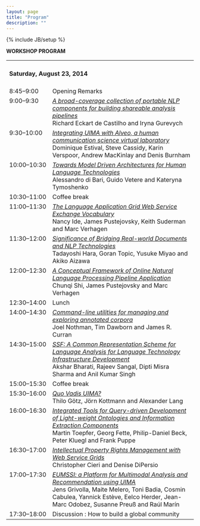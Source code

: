 ```yaml
---
layout: page
title: "Program"
description: ""
---
```

{% include JB/setup %}
<p><b>WORKSHOP PROGRAM</b></p>

<table cellspacing="0" cellpadding="5" border="0"><tr><td colspan=2><h4>Saturday, August 23, 2014</h4></td></tr>
<tr><td valign=top>8:45&#8211;9:00</td><td valign=top>Opening Remarks</td></tr>
<tr><td valign=top width=100>9:00&#8211;9:30</td><td valign=top align=left><a href="pdf/OIAF4HLT01.pdf"><i>A broad-coverage collection of portable NLP components for building shareable analysis pipelines</i></a><br>
Richard Eckart de Castilho and Iryna Gurevych</td></tr>
<tr><td valign=top width=100>9:30&#8211;10:00</td><td valign=top align=left><a href="pdf/OIAF4HLT02.pdf"><i>Integrating UIMA with Alveo, a human communication science virtual laboratory</i></a><br>
Dominique Estival, Steve Cassidy, Karin Verspoor, Andrew MacKinlay and Denis Burnham</td></tr>
<tr><td valign=top width=100>10:00&#8211;10:30</td><td valign=top align=left><a href="pdf/OIAF4HLT03.pdf"><i>Towards Model Driven Architectures for Human Language Technologies</i></a><br>
Alessandro di Bari, Guido Vetere and Kateryna Tymoshenko</td></tr>
<tr><td valign=top>10:30&#8211;11:00</td><td valign=top>Coffee break</td></tr>
<tr><td valign=top width=100>11:00&#8211;11:30</td><td valign=top align=left><a href="pdf/OIAF4HLT04.pdf"><i>The Language Application Grid Web Service Exchange Vocabulary</i></a><br>
Nancy Ide, James Pustejovsky, Keith Suderman and Marc Verhagen</td></tr>
<tr><td valign=top width=100>11:30&#8211;12:00</td><td valign=top align=left><a href="pdf/OIAF4HLT05.pdf"><i>Significance of Bridging Real-world Documents and NLP Technologies</i></a><br>
Tadayoshi Hara, Goran Topic, Yusuke Miyao and Akiko Aizawa</td></tr>
<tr><td valign=top width=100>12:00&#8211;12:30</td><td valign=top align=left><a href="pdf/OIAF4HLT06.pdf"><i>A Conceptual Framework of Online Natural Language Processing Pipeline Application</i></a><br>
Chunqi Shi, James Pustejovsky and Marc Verhagen</td></tr>
<tr><td valign=top>12:30&#8211;14:00</td><td valign=top>Lunch</td></tr>
<tr><td valign=top width=100>14:00&#8211;14:30</td><td valign=top align=left><a href="pdf/OIAF4HLT07.pdf"><i>Command-line utilities for managing and exploring annotated corpora</i></a><br>
Joel Nothman, Tim Dawborn and James R. Curran</td></tr>
<tr><td valign=top width=100>14:30&#8211;15:00</td><td valign=top align=left><a href="pdf/OIAF4HLT08.pdf"><i>SSF: A Common Representation Scheme for Language Analysis for Language Technology Infrastructure Development</i></a><br>
Akshar Bharati, Rajeev Sangal, Dipti Misra Sharma and Anil Kumar Singh</td></tr>
<tr><td valign=top>15:00&#8211;15:30</td><td valign=top>Coffee break</td></tr>
<tr><td valign=top width=100>15:30&#8211;16:00</td><td valign=top align=left><a href="pdf/OIAF4HLT09.pdf"><i>Quo Vadis UIMA?</i></a><br>
Thilo G&ouml;tz, J&ouml;rn Kottmann and Alexander Lang</td></tr>
<tr><td valign=top width=100>16:00&#8211;16:30</td><td valign=top align=left><a href="pdf/OIAF4HLT10.pdf"><i>Integrated Tools for Query-driven Development of Light-weight Ontologies and Information Extraction Components</i></a><br>
Martin Toepfer, Georg Fette, Philip-Daniel Beck, Peter Kluegl and Frank Puppe</td></tr>
<tr><td valign=top width=100>16:30&#8211;17:00</td><td valign=top align=left><a href="pdf/OIAF4HLT11.pdf"><i>Intellectual Property Rights Management with Web Service Grids</i></a><br>
Christopher Cieri and Denise DiPersio</td></tr>
<tr><td valign=top width=100>17:00&#8211;17:30</td><td valign=top align=left><a href="pdf/OIAF4HLT12.pdf"><i>EUMSSI: a Platform for Multimodal Analysis and Recommendation using UIMA</i></a><br>
Jens Grivolla, Maite Melero, Toni Badia, Cosmin Cabulea, Yannick Est&egrave;ve, Eelco Herder, Jean-Marc Odobez, Susanne Preu&szlig; and Ra&uacute;l Mar&iacute;n</td></tr>
<tr><td valign=top>17:30&#8211;18:00</td><td valign=top>Discussion : How to build a global community</td></tr>
</table></center><p>&nbsp;</body></html>
